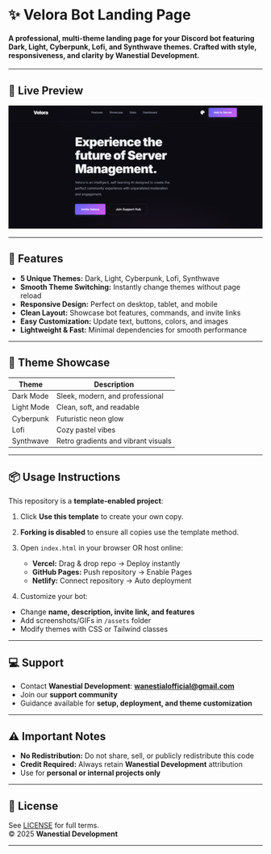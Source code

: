 # ✨ Velora Bot Landing Page

#### A **professional, multi-theme landing page** for your Discord bot featuring **Dark, Light, Cyberpunk, Lofi, and Synthwave** themes. Crafted with style, responsiveness, and clarity by **Wanestial Development**.
---

## 🌟 Live Preview

![Velora Preview](preview.png)  

---

## 🚀 Features

- **5 Unique Themes:** Dark, Light, Cyberpunk, Lofi, Synthwave  
- **Smooth Theme Switching:** Instantly change themes without page reload  
- **Responsive Design:** Perfect on desktop, tablet, and mobile  
- **Clean Layout:** Showcase bot features, commands, and invite links  
- **Easy Customization:** Update text, buttons, colors, and images  
- **Lightweight & Fast:** Minimal dependencies for smooth performance  

---

## 🎨 Theme Showcase

| Theme        | Description                                   |
|--------------|-----------------------------------------------|
| Dark Mode    | Sleek, modern, and professional               |
| Light Mode   | Clean, soft, and readable                     |
| Cyberpunk    | Futuristic neon glow                          |
| Lofi         | Cozy pastel vibes                             |
| Synthwave    | Retro gradients and vibrant visuals           |

---

## 📦 Usage Instructions

This repository is a **template-enabled project**:  

1. Click **Use this template** to create your own copy.  
2. **Forking is disabled** to ensure all copies use the template method.  
3. Open `index.html` in your browser OR host online:  
   - **Vercel:** Drag & drop repo → Deploy instantly  
   - **GitHub Pages:** Push repository → Enable Pages  
   - **Netlify:** Connect repository → Auto deployment  

4. Customize your bot:  
- Change **name, description, invite link, and features**  
- Add screenshots/GIFs in `/assets` folder  
- Modify themes with CSS or Tailwind classes  

---

## 💻 Support

- Contact **Wanestial Development**: **wanestialofficial@gmail.com**  
- Join our **support community**  
- Guidance available for **setup, deployment, and theme customization**

---

## ⚠️ Important Notes

- **No Redistribution:** Do not share, sell, or publicly redistribute this code  
- **Credit Required:** Always retain **Wanestial Development** attribution  
- Use for **personal or internal projects only**

---

## 📜 License

See [LICENSE](LICENSE) for full terms.  
© 2025 **Wanestial Development**

---
